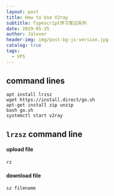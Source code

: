 ```yaml
---
layout: post
title: How to Use V2ray
subtitle: Typescript学习笔记系列
date: 2019-05-25
author: Jalever
header-img: img/post-bg-js-version.jpg
catalog: true
tags:
  - VPS
---
```


## command lines
```
apt install lrzsz
wget https://install.direct/go.sh
apt-get install zip unzip  
bash go.sh
systemctl start v2ray
```

## `lrzsz` command line

#### upload file
```
rz
```

#### download file
```
sz filename
```
